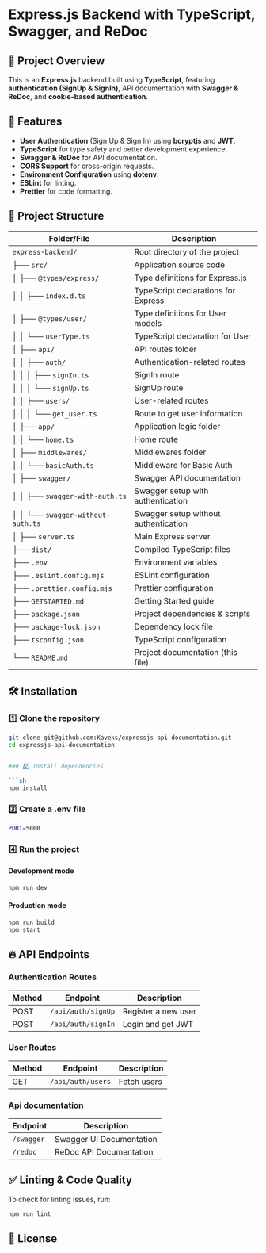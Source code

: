 # Express.js Backend with TypeScript, Swagger, and ReDoc

## 📌 Project Overview

This is an **Express.js** backend built using **TypeScript**, featuring **authentication (SignUp & SignIn)**, API documentation with **Swagger & ReDoc**, and **cookie-based authentication**.

## 🚀 Features

- **User Authentication** (Sign Up & Sign In) using **bcryptjs** and **JWT**.
- **TypeScript** for type safety and better development experience.
- **Swagger & ReDoc** for API documentation.
- **CORS Support** for cross-origin requests.
- **Environment Configuration** using **dotenv**.
- **ESLint** for linting.
- **Prettier** for code formatting.

## 📂 Project Structure

| Folder/File                       | Description                          |
| --------------------------------- | ------------------------------------ |
| `express-backend/`                | Root directory of the project        |
| ├── `src/`                        | Application source code              |
| │ ├── `@types/express/`           | Type definitions for Express.js      |
| │ │ ├── `index.d.ts`              | TypeScript declarations for Express  |
| │ ├── `@types/user/`              | Type definitions for User models     |
| │ │ └── `userType.ts`             | TypeScript declaration for User      |
| │ ├── `api/`                      | API routes folder                    |
| │ │ ├── `auth/`                   | Authentication-related routes        |
| │ │ │ ├── `signIn.ts`             | SignIn route                         |
| │ │ │ └── `signUp.ts`             | SignUp route                         |
| │ │ ├── `users/`                  | User-related routes                  |
| │ │ │ └── `get_user.ts`           | Route to get user information        |
| │ ├── `app/`                      | Application logic folder             |
| │ │ └── `home.ts`                 | Home route                           |
| │ ├── `middlewares/`              | Middlewares folder                   |
| │ │ └── `basicAuth.ts`            | Middleware for Basic Auth            |
| │ ├── `swagger/`                  | Swagger API documentation            |
| │ │ ├── `swagger-with-auth.ts`    | Swagger setup with authentication    |
| │ │ └── `swagger-without-auth.ts` | Swagger setup without authentication |
| │ ├── `server.ts`                 | Main Express server                  |
| ├── `dist/`                       | Compiled TypeScript files            |
| ├── `.env`                        | Environment variables                |
| ├── `.eslint.config.mjs`          | ESLint configuration                 |
| ├── `.prettier.config.mjs`        | Prettier configuration               |
| ├── `GETSTARTED.md`               | Getting Started guide                |
| ├── `package.json`                | Project dependencies & scripts       |
| ├── `package-lock.json`           | Dependency lock file                 |
| ├── `tsconfig.json`               | TypeScript configuration             |
| └── `README.md`                   | Project documentation (this file)    |

## 🛠 Installation

### 1️⃣ Clone the repository

````sh
git clone git@github.com:Kaveks/expressjs-api-documentation.git
cd expressjs-api-documentation


### 2️⃣ Install dependencies

```sh
npm install
````

### 3️⃣ Create a **.env** file

```sh
PORT=5000

```

### 4️⃣ Run the project

#### Development mode

```sh
npm run dev
```

#### Production mode

```sh
npm run build
npm start
```

## 🔥 API Endpoints

### Authentication Routes

| Method | Endpoint           | Description         |
| ------ | ------------------ | ------------------- |
| POST   | `/api/auth/signUp` | Register a new user |
| POST   | `/api/auth/signIn` | Login and get JWT   |

### User Routes

| Method | Endpoint          | Description |
| ------ | ----------------- | ----------- |
| GET    | `/api/auth/users` | Fetch users |

### Api documentation

| Endpoint   | Description              |
| ---------- | ------------------------ |
| `/swagger` | Swagger UI Documentation |
| `/redoc`   | ReDoc API Documentation  |

## ✅ Linting & Code Quality

To check for linting issues, run:

```sh
npm run lint
```

## 📝 License
